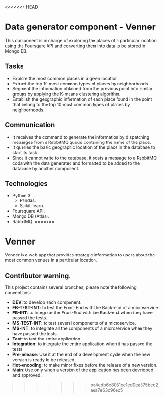 <<<<<<< HEAD
# Data generator component - Venner
This component is in charge of exploring the places of a particular location using the Foursqare API and converting them into data to be stored in Mongo DB.

## Tasks
* Explore the most common places in a given location.
* Extract the top 10 most common types of places by neighborhoods.
* Segment the information obtained from the previous point into similar groups by applying the K-means clustering algorithm.
* Establish the geographic information of each place found in the point that belong to the top 10 most common types of places by neighborhoods.

## Communication
* It receives the command to generate the information by dispatching messages from a RabbitMQ queue containing the name of the place.
* It queries the basic geographic location of the place in the database to start its task.
* Since it cannot write to the database, it posts a message to a RabbitMQ coda with the data generated and formatted to be added to the database by another component.

## Technologies
* Python 3.
  * Pandas.
  * Scikit-learn.
* Foursquare API.
* Mongo DB (Atlas).
* RabbitMQ.
=======
# Venner
Venner is a web app that provides strategic information to users about the most common venues in a particular location.

##  Contributor warning.
This project contains several branches, please note the following conventions:
* **DEV**: to develop each component.
* **FB-TEST-INT**: to test the Front-End with the Back-end of a microservice.
* **FB-INT**: to integrate the Front-End with the Back-end when they have passed the tests.
* **MS-TEST-INT**: to test several components of a microservice.
* **MS-INT**: to integrate all the components of a microservice when they have passed the tests.
* **Test**: to test the entire application.
* **Integration**: to integrate the entire application when it has passed the tests.
* **Pre-release**: Use it at the end of a development cycle when the new version is ready to be released.
* **Hot-encoding**: to make minor fixes before the release of a new version.
* **Main**: Use only when a version of the application has been developed and approved.

>>>>>>> be4edb6c8081ee1ed0ea875bec2aea7e63c96ec5
